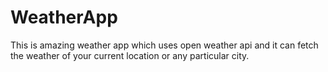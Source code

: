 # WeatherApp
This is amazing weather app which uses open weather api and it can fetch the weather of your current location or any particular city. 
